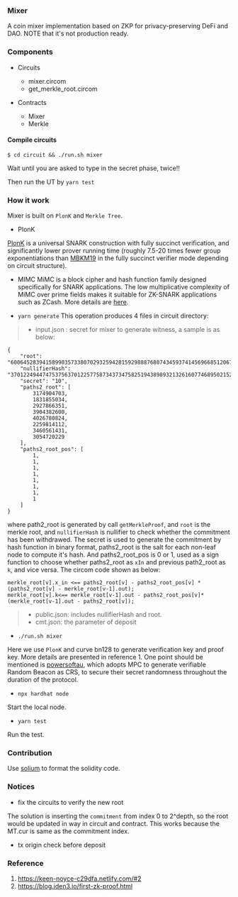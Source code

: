 ### Mixer

A coin mixer implementation based on ZKP for privacy-preserving DeFi and DAO. NOTE that it's not production ready.

### Components

- Circuits
	- mixer.circom
	- get_merkle_root.circom

-  Contracts
	- Mixer
	- Merkle


#### Compile circuits

```
$ cd circuit && ./run.sh mixer
```
Wait until you are asked to type in the secret phase, twice!!

Then run the UT by `yarn test`

### How it work

Mixer is built on `PlonK` and `Merkle Tree`.

* PlonK

[PlonK](https://eprint.iacr.org/2019/953.pdf) is a universal SNARK construction with fully succinct verification, and significantly lower prover running time (roughly 7.5-20 times fewer group exponentiations than [MBKM19](https://eprint.iacr.org/2019/099.phf) in
the fully succinct verifier mode depending on circuit structure).

* MIMC
MiMC is a block cipher and hash function family designed specifically for SNARK applications. 
The low multiplicative complexity of MiMC over prime fields makes it suitable for ZK-SNARK 
applications such as ZCash.
More details are [here](https://byt3bit.github.io/primesym/mimc/).

* `yarn generate`
This operation produces 4 files in circuit directory:
>* input.json :  secret for mixer to generate witness, a sample is as below: 
```
{
    "root": "6006452839415899035733807029325942815929888768074345937414569668512067894100",
    "nullifierHash": "3701224944747537563701225775873437347582519438989321326160774689502152321319",
    "secret": "10",
    "paths2_root": [
        3174904703,
        1831855034,
        2927866351,
        3904382600,
        4026780824,
        2259814112,
        3460561431,
        3054720229
    ],
    "paths2_root_pos": [
        1,
        1,
        1,
        1,
        1,
        1,
        1,
        1
    ]
}
```
where path2_root is generated by call `getMerkleProof`, and `root` is the merkle root, and `nullifierHash` is nullifier to check whether the commitment has been withdrawed. The secret is used to generate the commitment by hash function in binary format, paths2_root        is the salt for each non-leaf node to compute it's hash.  And paths2_root_pos is 0 or 1, used as a sign function to choose whether paths2_root as `xIn` and previous path2_root as `k`, and vice versa. The circom code shown as below:


```
merkle_root[v].x_in <== paths2_root[v] - paths2_root_pos[v] * (paths2_root[v] - merkle_root[v-1].out);
merkle_root[v].k<== merkle_root[v-1].out - paths2_root_pos[v]* (merkle_root[v-1].out - paths2_root[v]);
```

>* public.json: includes nullifierHash and root.
>* cmt.json: the parameter of deposit

* `./run.sh mixer`

Here we use `PlonK` and curve bn128 to generate verification key and proof key.  More details are presented in reference 1.  One point should be mentioned is [powersoftau](https://eprint.iacr.org/2017/1050), which adopts MPC to generate verifiable Random Beacon as CRS,  to secure their secret randomness throughout the duration of the protocol.

* `npx hardhat node`

Start the local node.

* `yarn test`

Run the test.

### Contribution

Use [solium](https://ethlint.readthedocs.io/en/latest/user-guide.html) to format the solidity code.

### Notices
* fix the circuits to verify the new root

The solution is inserting the `commitment` from index 0 to 2^depth, so the root would be updated in way in circuit and contract.
This works because the MT.cur is same as the commitment index.

* tx origin check before deposit

### Reference
1. https://keen-noyce-c29dfa.netlify.com/#2
2. https://blog.iden3.io/first-zk-proof.html
